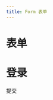 ```yaml
---
title: Form 表单
---
```


# 表单

<grid-test title="基础用法" description="">
  <form-demo1></form-demo1>
  <highlight-code slot="codeText" lang="vue">
    <form class="form" @submit.prevent="onSubmit">
      <h1>登录</h1>
      <form-row label="邮箱" :error="errors.email">
        <y-input type="text" v-model="user.email"></y-input>
      </form-row>
      <form-row label="密码" :error="errors.password">
        <y-input type="password" v-model="user.password"></y-input>
      </form-row>
      <div>
        <y-button class="ok" type="submit">提交</y-button>
      </div>
    </form>
    <script>
      export default {
        data() {
          return {
            user: {
              email: '',
              password: '',
            },
            rules: [
              { key: 'email', pattern: 'email', required: true },
              { key: 'password', minLength: 6, required: true },
            ],
          }
        },
        methods: {
          onSubmit() {
            this.validate(this.user)
          },
        },
      }
    </script>
  </highlight-code>
</grid-test>
